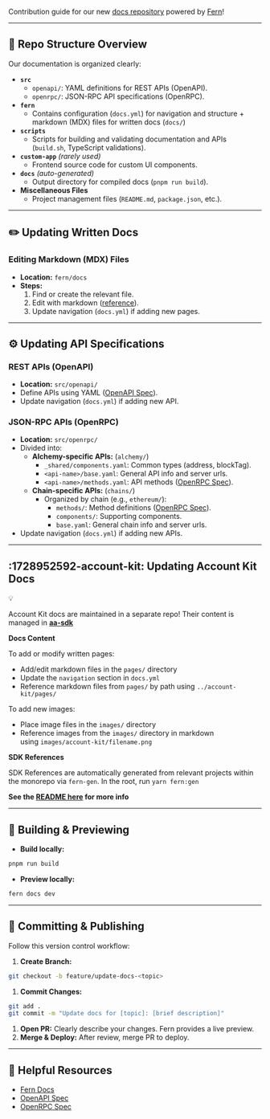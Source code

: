 Contribution guide for our new [docs repository](https://github.com/alchemyplatform/docs) powered by [Fern](https://buildwithfern.com/)!

---

## 📁 Repo Structure Overview

Our documentation is organized clearly:

- **`src`**
  - `openapi/`: YAML definitions for REST APIs (OpenAPI).
  - `openrpc/`: JSON-RPC API specifications (OpenRPC).
- **`fern`**
  - Contains configuration (`docs.yml`) for navigation and structure + markdown (MDX) files for written docs (`docs/`)
- **`scripts`**
  - Scripts for building and validating documentation and APIs (`build.sh`, TypeScript validations).
- **`custom-app`** _(rarely used)_
  - Frontend source code for custom UI components.
- **`docs`** _(auto-generated)_
  - Output directory for compiled docs (`pnpm run build`).
- **Miscellaneous Files**
  - Project management files (`README.md`, `package.json`, etc.).

---

## ✏️ Updating Written Docs

### Editing Markdown (MDX) Files

- **Location:** `fern/docs`
- **Steps:**
  1. Find or create the relevant file.
  2. Edit with markdown ([reference](https://buildwithfern.com/learn/docs/content/write-markdown)).
  3. Update navigation (`docs.yml`) if adding new pages.

---

## ⚙️ Updating API Specifications

### REST APIs (OpenAPI)

- **Location:** `src/openapi/`
- Define APIs using YAML ([OpenAPI Spec](https://spec.openapis.org/oas/latest.html)).
- Update navigation (`docs.yml`) if adding new API.

### JSON-RPC APIs (OpenRPC)

- **Location:** `src/openrpc/`
- Divided into:
  - **Alchemy-specific APIs:** (`alchemy/`)
    - `_shared/components.yaml`: Common types (address, blockTag).
    - `<api-name>/base.yaml`: General API info and server urls.
    - `<api-name>/methods.yaml`: API methods ([OpenRPC Spec](https://spec.open-rpc.org/)).
  - **Chain-specific APIs:** (`chains/`)
    - Organized by chain (e.g., `ethereum/`):
      - `methods/`: Method definitions ([OpenRPC Spec](https://spec.open-rpc.org/)).
      - `components/`: Supporting components.
      - `base.yaml`: General chain info and server urls.
- Update navigation (`docs.yml`) if adding new APIs.

---

## :1728952592-account-kit: Updating Account Kit Docs

<aside>
💡

Account Kit docs are maintained in a separate repo! Their content is managed in [**aa-sdk**](https://github.com/alchemyplatform/aa-sdk)

</aside>

**Docs Content**

To add or modify written pages:

- Add/edit markdown files in the `pages/` directory
- Update the `navigation` section in `docs.yml`
- Reference markdown files from `pages/` by path using `../account-kit/pages/`

To add new images:

- Place image files in the `images/` directory
- Reference images from the `images/` directory in markdown using `images/account-kit/filename.png`

**SDK References**

SDK References are automatically generated from relevant projects within the monorepo via `fern-gen`. In the root, run `yarn fern:gen`

**See the [README here](https://github.com/alchemyplatform/aa-sdk/blob/ds/fern-compatible-docs/docs/README.md) for more info**

---

## 🚧 Building & Previewing

- **Build locally:**

```bash
pnpm run build
```

- **Preview locally:**

```bash
fern docs dev
```

---

## 🚀 Committing & Publishing

Follow this version control workflow:

1. **Create Branch:**

```bash
git checkout -b feature/update-docs-<topic>
```

1. **Commit Changes:**

```bash
git add .
git commit -m "Update docs for [topic]: [brief description]"
```

1. **Open PR:** Clearly describe your changes. Fern provides a live preview.
2. **Merge & Deploy:** After review, merge PR to deploy.

---

## 📖 Helpful Resources

- [Fern Docs](https://buildwithfern.com/learn)
- [OpenAPI Spec](https://swagger.io/specification/)
- [OpenRPC Spec](https://spec.open-rpc.org/)
